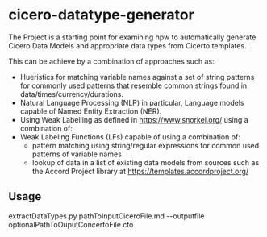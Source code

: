 # cicero-datatype-generator
The Project is a starting point for examining hpw to automatically generate Cicero Data Models and appropriate data types from Cicerto templates. 

This can be achieve by a combination of approaches such as:
* Hueristics for matching variable names against a set of string patterns for commonly used patterns that resemble common strings found in data/times/currency/durations.
* Natural Language Processing (NLP) in particular, Language models capable of Named Entity Extraction (NER).
* Using Weak Labelling as defined in https://www.snorkel.org/ using a combination of:
* Weak Labeling Functions (LFs) capable of using a combination of:
  * pattern matching using string/regular expressions for common used patterns of variable names
  * lookup of data in a list of existing data models from sources such as the Accord Project library at https://templates.accordproject.org/
  
## Usage 
extractDataTypes.py pathToInputCiceroFile.md --outputfile optionalPathToOuputConcertoFile.cto